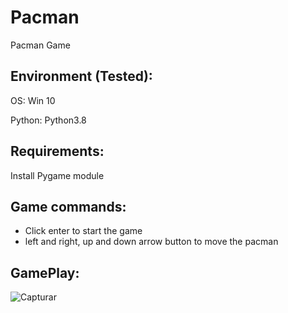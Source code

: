 # Pacman
Pacman Game


## Environment (Tested):

OS: Win 10

Python: Python3.8

## Requirements:

Install Pygame module


## Game commands:

- Click enter to start the game
- left and right, up and down arrow button to move the pacman


## GamePlay:

![Capturar](https://user-images.githubusercontent.com/57634027/78316789-e6422600-7536-11ea-9819-6fe010483cda.JPG)


